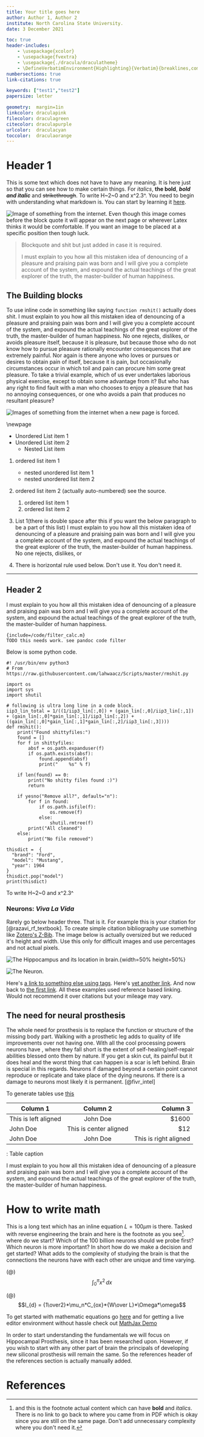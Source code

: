 ```yaml
---
title: Your title goes here
author: Author 1, Author 2
institute: North Carolina State University.
date: 3 December 2021

toc: true
header-includes:
    - \usepackage{xcolor}
    - \usepackage{fvextra}
    - \usepackage{./dracula/draculatheme}
    - \DefineVerbatimEnvironment{Highlighting}{Verbatim}{breaklines,commandchars=\\\{\}}
numbersections: true
link-citations: true

keywords: ["test1","test2"]
papersize: letter

geometry:  margin=1in
linkcolor: draculapink
filecolor: draculagreen
citecolor: draculapurple
urlcolor:  draculacyan
toccolor:  draculaorange
---
```


# Header 1

This is some text which does not have to have any meaning. It is here just so that you can see how to
make certain things. For *italics*, **the bold**, ***bold and italic*** and ~~strikethrough~~. To write H~2~0 and x^2.3^. You need to begin with understanding what markdown is. You can start by learning it [here](https://www.markdowntutorial.com/).

![Image of something from the internet. Even though this image comes before the block quote it will appear on the next page or wherever Latex thinks it would be comfortable. If you want an image to be placed at a specific position then tough luck.](https://pixy.org/src/21/219269.jpg)

>Blockquote and shit but just added in case it is required.
>
>
> I must explain to you how all this mistaken idea of denouncing of
> a pleasure and praising pain was born and I will give you a complete account of
> the system, and expound the actual teachings of the great explorer of the
> truth, the master-builder of human happiness.

## The Building blocks

To use inline code in something like saying `function rmshit()` actually does shit. I must explain
to you how all this mistaken idea of denouncing of
a pleasure and praising pain was born and I will give you a complete account of
the system, and expound the actual teachings of the great explorer of the
truth, the master-builder of human happiness. No one rejects, dislikes, or
avoids pleasure itself, because it is pleasure, but because those who do not
know how to pursue pleasure rationally encounter consequences that are
extremely painful. Nor again is there anyone who loves or pursues or desires to
obtain pain of itself, because it is pain, but occasionally circumstances occur
in which toil and pain can procure him some great pleasure. To take a trivial
example, which of us ever undertakes laborious physical exercise, except to
obtain some advantage from it? But who has any right to find fault with a man
who chooses to enjoy a pleasure that has no annoying consequences, or one who
avoids a pain that produces no resultant pleasure?

![Images of something from the internet when a new page is forced.](https://pixy.org/src/21/219269.jpg)

\newpage

- Unordered List item 1
- Unordered List item 2
  - Nested List item

1. ordered list item 1
   - nested unordered list item 1
   - nested unordered list item 2
1. ordered list item 2 (actually auto-numbered) see the source.
   1. ordered list item 1
   1. ordered list item 2
1. List 1(there is double space after this if you want the below paragraph to be a part of this list)
I must explain to you how all this mistaken idea of denouncing of
a pleasure and praising pain was born and I will give you a complete account of
the system, and expound the actual teachings of the great explorer of the
truth, the master-builder of human happiness. No one rejects, dislikes, or

1. There is horizontal rule used below. Don't use it. You don't need it.

---

## Header 2

I must explain to you how all this mistaken idea of denouncing of
a pleasure and praising pain was born and I will give you a complete account of
the system, and expound the actual teachings of the great explorer of the
truth, the master-builder of human happiness.

```
{include=/code/filter_calc.m}
TODO this needs work. see pandoc code filter
```

Below is some python code.

```{.python .numberLines}
#! /usr/bin/env python3
# From https://raw.githubusercontent.com/lahwaacz/Scripts/master/rmshit.py

import os
import sys
import shutil

# following is ultra long line in a code block.
iip3_lin_total = 1/((1/iip3_lin[:,0]) + (gain_lin[:,0]/iip3_lin[:,1]) + (gain_lin[:,0]*gain_lin[:,1]/iip3_lin[:,2]) + ((gain_lin[:,0]*gain_lin[:,1]*gain_lin[:,2]/iip3_lin[:,3])))
def rmshit():
    print("Found shittyfiles:")
    found = []
    for f in shittyfiles:
        absf = os.path.expanduser(f)
        if os.path.exists(absf):
            found.append(absf)
            print("    %s" % f)

    if len(found) == 0:
        print("No shitty files found :)")
        return

    if yesno("Remove all?", default="n"):
        for f in found:
            if os.path.isfile(f):
                os.remove(f)
            else:
                shutil.rmtree(f)
        print("All cleaned")
    else:
        print("No file removed")

thisdict =	{
  "brand": "Ford",
  "model": "Mustang",
  "year": 1964
}
thisdict.pop("model")
print(thisdict)
```

To write H~2~0 and x^2.3^

### Neurons: *Viva La Vida*

Rarely go below header three. That is it. For example this is your citation for
[@razavi_rf_textbook]. To create simple citation bibliography use something like [Zotero's Z-Bib](https://zbib.org/).
The image below is actually oversized but we reduced it's height and width. Use this only for difficult images and
use percentages and not actual pixels.

![The Hippocampus and its location in brain.](./images/hippocampus.png){width=50% height=50%}

![The Neuron.](./images/neuron.png)

Here's [a link to something else using tags][another place]. Here's [yet another link][another-link].
And now back to [the first link][another place]. All these examples used reference based linking. Would not
recommend it over citations but your mileage may vary.

[another place]: www.github.com
[another-link]: www.google.com

## The need for neural prosthesis

The whole need for prosthesis is to replace the function or structure of the missing body part. Walking with a prosthetic
leg adds to quality of life improvements over not having one. With all the cool processing powers neurons have
, where they fall short is the extent of self-healing/self-repair abilities blessed onto them by nature. If you get a skin
cut, its painful but it does heal and the worst thing that can happen is a scar is left behind. Brain is special in this
regards. Neurons if damaged beyond a certain point cannot reproduce or replicate and take place of the dying neurons. If
there is a damage to neurons most likely it is permanent. [@fivr_intel]

To generate tables use [this](https://www.tablesgenerator.com/markdown_tables)

| Column 1             |        Column 2        |              Column 3 |
|----------------------|:----------------------:|----------------------:|
| This is left aligned |        John Doe        |                 $1600 |
| John Doe             | This is center aligned |                   $12 |
| John Doe             |        John Doe        | This is right aligned |

: Table caption

I must explain to you how all this mistaken idea of denouncing of
a pleasure and praising pain was born and I will give you a complete account of
the system, and expound the actual teachings of the great explorer of the
truth, the master-builder of human happiness.

# How to write math

This is a long text which has an inline equation $L = 100 \mu m$ is there. Tasked with reverse engineering the brain and
here is the footnote as you see[^key_of_footnote]. where do we start? Which of the 100 billion neurons
should we probe first?
Which neuron is more important? In short how do we make a decision and get started? What adds to the complexity of
studying the brain is that the connections the neurons have with each other are unique and time varying.

(@) $$\int_{0}^{\pi}x^2 \,dx$$

(@) $$I_{d} = {1\over2}*\mu_n*C_{ox}*{W\over L}*\Omega*\omega$$

To get started with mathematic equations go [here](https://ashki23.github.io/markdown-latex.html) and
for getting a live editor environment without hassle check out [MathJax Demo](https://www.mathjax.org/#demo)

In order to start understanding the fundamentals
we will focus on Hippocampal Prosthesis, since it has been researched upon. However, if you wish to start with any
other part of brain the principals of developing new siliconal prosthesis will remain the same.
So the references header of the references section is actually manually added.

[^key_of_footnote]: and this is the footnote actual content which can have **bold** and *italics*.
There is no link to go back to where you came from in PDF which is okay since you are still on the same page. Don't add
unnecessary complexity where you don't need it.


# References

